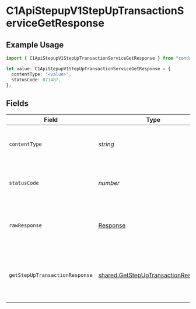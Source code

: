 # C1ApiStepupV1StepUpTransactionServiceGetResponse

## Example Usage

```typescript
import { C1ApiStepupV1StepUpTransactionServiceGetResponse } from "conductorone-sdk-typescript/sdk/models/operations";

let value: C1ApiStepupV1StepUpTransactionServiceGetResponse = {
  contentType: "<value>",
  statusCode: 871487,
};
```

## Fields

| Field                                                                                             | Type                                                                                              | Required                                                                                          | Description                                                                                       |
| ------------------------------------------------------------------------------------------------- | ------------------------------------------------------------------------------------------------- | ------------------------------------------------------------------------------------------------- | ------------------------------------------------------------------------------------------------- |
| `contentType`                                                                                     | *string*                                                                                          | :heavy_check_mark:                                                                                | HTTP response content type for this operation                                                     |
| `statusCode`                                                                                      | *number*                                                                                          | :heavy_check_mark:                                                                                | HTTP response status code for this operation                                                      |
| `rawResponse`                                                                                     | [Response](https://developer.mozilla.org/en-US/docs/Web/API/Response)                             | :heavy_check_mark:                                                                                | Raw HTTP response; suitable for custom response parsing                                           |
| `getStepUpTransactionResponse`                                                                    | [shared.GetStepUpTransactionResponse](../../../sdk/models/shared/getstepuptransactionresponse.md) | :heavy_minus_sign:                                                                                | Response message containing the requested step-up transaction                                     |